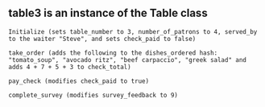 ## table3 is an instance of the Table class

`Initialize (sets table_number to 3, number_of_patrons to 4, served_by to the waiter "Steve", and sets check_paid to false)`

`take_order (adds the following to the dishes_ordered hash: "tomato_soup", "avocado ritz", "beef carpaccio", "greek salad" and adds 4 + 7 + 5 + 3 to check_total)`

`pay_check (modifies check_paid to true)`

`complete_survey (modifies survey_feedback to 9)`
